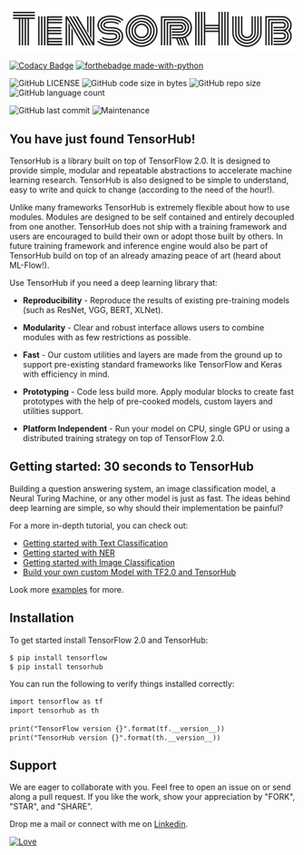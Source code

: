 <p align="center"><img src="metadata/th-logo.png?raw=true" alt="LOGO"/></p>

[![Codacy Badge](https://api.codacy.com/project/badge/Grade/92d9bc37335c4fda8bedb50455ef1233)](https://app.codacy.com/manual/nityansuman/tensorhub?utm_source=github.com&utm_medium=referral&utm_content=nityansuman/tensorhub&utm_campaign=Badge_Grade_Settings)
[![forthebadge made-with-python](http://ForTheBadge.com/images/badges/made-with-python.svg)](https://www.python.org/)

![GitHub LICENSE](https://img.shields.io/github/license/nityansuman/tensorhub)
![GitHub code size in bytes](https://img.shields.io/github/languages/code-size/nityansuman/tensorhub)
![GitHub repo size](https://img.shields.io/github/repo-size/nityansuman/tensorhub)
![GitHub language count](https://img.shields.io/github/languages/count/nityansuman/tensorhub)

![GitHub last commit](https://img.shields.io/github/last-commit/nityansuman/tensorhub)
![Maintenance](https://img.shields.io/maintenance/yes/2020)


## You have just found TensorHub!

TensorHub is a library built on top of TensorFlow 2.0. It is designed to provide simple, modular and repeatable abstractions to accelerate machine learning research. TensorHub is also designed to be simple to understand, easy to write and quick to change (according to the need of the hour!).

Unlike many frameworks TensorHub is extremely flexible about how to use modules. Modules are designed to be self contained and entirely decoupled from one another. TensorHub does not ship with a training framework and users are encouraged to build their own or adopt those built by others. In future training framework and inference engine would also be part of TensorHub build on top of an already amazing peace of art (heard about ML-Flow!).


Use TensorHub if you need a deep learning library that:
+ **Reproducibility** - Reproduce the results of existing pre-training models (such as ResNet, VGG, BERT, XLNet).

+ **Modularity** - Clear and robust interface allows users to combine modules with as few restrictions as possible.

+ **Fast** - Our custom utilities and layers are made from the ground up to support pre-existing standard frameworks like TensorFlow and Keras with efficiency in mind.

+ **Prototyping** - Code less build more. Apply modular blocks to create fast prototypes with the help of pre-cooked models, custom layers and utilities support.

+ **Platform Independent** - Run your model on CPU, single GPU or using a distributed training strategy on top of TensorFlow 2.0.


## Getting started: 30 seconds to TensorHub

Building a question answering system, an image classification model, a Neural Turing Machine, or any other model is just as fast.
The ideas behind deep learning are simple, so why should their implementation be painful?

For a more in-depth tutorial, you can check out:

+ [Getting started with Text Classification](https://github.com/nityansuman/tensorhub/tree/master/examples/getting-started-with-text-classification.ipynb)
+ [Getting started with NER](https://github.com/nityansuman/tensorhub/tree/master/examples/getting-started-with-ner.ipynb)
+ [Getting started with Image Classification](https://github.com/nityansuman/tensorhub/tree/master/examples/getting-started-with-image-classification.ipynb)
+ [Build your own custom Model with TF2.0 and TensorHub](https://github.com/nityansuman/tensorhub/tree/master/examples/custom-model-with-tensorhub.ipynb)

Look more [examples](https://github.com/nityansuman/tensorhub/tree/master/examples/) for more.


## Installation

To get started install TensorFlow 2.0 and TensorHub:

```
$ pip install tensorflow
$ pip install tensorhub
```

You can run the following to verify things installed correctly:

```
import tensorflow as tf
import tensorhub as th

print("TensorFlow version {}".format(tf.__version__))
print("TensorHub version {}".format(th.__version__))
```

## Support

We are eager to collaborate with you. Feel free to open an issue on or send along a pull request.
If you like the work, show your appreciation by "FORK", "STAR", and "SHARE".

Drop me a mail or connect with me on [Linkedin](https://linkedin.com/in/kumar-nityan-suman/).

[![Love](https://forthebadge.com/images/badges/built-with-love.svg)](https://GitHub.com/nityansuman/tensorhub/)

